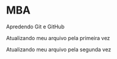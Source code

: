 # MBA

Apredendo Git e GitHub

Atualizando meu arquivo pela primeira vez

Atualizando meu arquivo pela segunda vez
